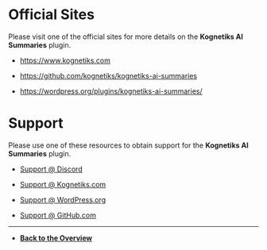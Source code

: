 # Official Sites

Please visit one of the official sites for more details on the **Kognetiks AI Summaries** plugin.

- https://www.kognetiks.com

- https://github.com/kognetiks/kognetiks-ai-summaries

- https://wordpress.org/plugins/kognetiks-ai-summaries/

# Support

Please use one of these resources to obtain support for the **Kognetiks AI Summaries** plugin.

- [Support @ Discord](https://discord.gg/nXRzxUKvya)

- [Support @ Kognetiks.com](https://kognetiks.com/plugin-support/)

- [Support @ WordPress.org](https://wordpress.org/support/plugin/kognetiks-ai-summaries/)

- [Support @ GitHub.com](https://github.com/kognetiks/kognetiks-ai-summaries/issues)

---

- **[Back to the Overview](/overview.md)**
